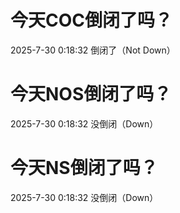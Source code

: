 # 今天COC倒闭了吗？

2025-7-30 0:18:32 倒闭了（Not Down）

# 今天NOS倒闭了吗？

2025-7-30 0:18:32 没倒闭（Down）

# 今天NS倒闭了吗？

2025-7-30 0:18:32 没倒闭（Down）

